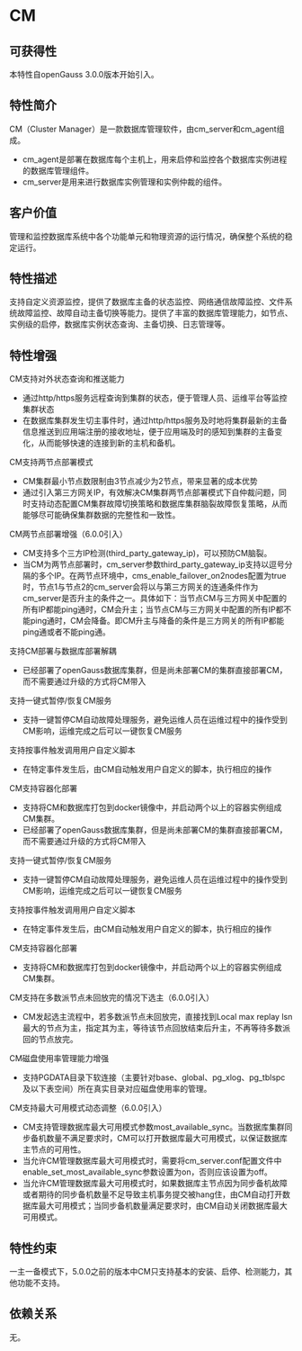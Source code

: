 # CM

## 可获得性<a name="section15406143204715"></a>

本特性自openGauss 3.0.0版本开始引入。

## 特性简介<a name="section740615433477"></a>

CM（Cluster Manager）是一款数据库管理软件，由cm\_server和cm\_agent组成。

-   cm\_agent是部署在数据库每个主机上，用来启停和监控各个数据库实例进程的数据库管理组件。
-   cm\_server是用来进行数据库实例管理和实例仲裁的组件。

## 客户价值<a name="section13406743164715"></a>

管理和监控数据库系统中各个功能单元和物理资源的运行情况，确保整个系统的稳定运行。

## 特性描述<a name="section16406154310471"></a>

支持自定义资源监控，提供了数据库主备的状态监控、网络通信故障监控、文件系统故障监控、故障自动主备切换等能力。提供了丰富的数据库管理能力，如节点、实例级的启停，数据库实例状态查询、主备切换、日志管理等。

## 特性增强<a name="section1340684315478"></a>

CM支持对外状态查询和推送能力
- 通过http/https服务远程查询到集群的状态，便于管理人员、运维平台等监控集群状态
- 在数据库集群发生切主事件时，通过http/https服务及时地将集群最新的主备信息推送到应用端注册的接收地址，便于应用端及时的感知到集群的主备变化，从而能够快速的连接到新的主机和备机。

CM支持两节点部署模式
- CM集群最小节点数限制由3节点减少为2节点，带来显著的成本优势
- 通过引入第三方网关IP，有效解决CM集群两节点部署模式下自仲裁问题，同时支持动态配置CM集群故障切换策略和数据库集群脑裂故障恢复策略，从而能够尽可能确保集群数据的完整性和一致性。

CM两节点部署增强（6.0.0引入）

- CM支持多个三方IP检测(third_party_gateway_ip)，可以预防CM脑裂。
- 当CM为两节点部署时，cm_server参数third_party_gateway_ip支持以逗号分隔的多个IP。在两节点环境中，cms_enable_failover_on2nodes配置为true时，节点1与节点2的cm_server会将以与第三方网关的连通条件作为cm_server是否升主的条件之一。具体如下：当节点CM与三方网关中配置的所有IP都能ping通时，CM会升主；当节点CM与三方网关中配置的所有IP都不能ping通时，CM会降备。即CM升主与降备的条件是三方网关的所有IP都能ping通或者不能ping通。

支持CM部署与数据库部署解耦

- 已经部署了openGauss数据库集群，但是尚未部署CM的集群直接部署CM，而不需要通过升级的方式将CM带入

支持一键式暂停/恢复CM服务  

- 支持一键暂停CM自动故障处理服务，避免运维人员在运维过程中的操作受到CM影响，运维完成之后可以一键恢复CM服务

支持按事件触发调用用户自定义脚本  

- 在特定事件发生后，由CM自动触发用户自定义的脚本，执行相应的操作

CM支持容器化部署  

- 支持将CM和数据库打包到docker镜像中，并启动两个以上的容器实例组成CM集群。
- 已经部署了openGauss数据库集群，但是尚未部署CM的集群直接部署CM，而不需要通过升级的方式将CM带入

支持一键式暂停/恢复CM服务  
- 支持一键暂停CM自动故障处理服务，避免运维人员在运维过程中的操作受到CM影响，运维完成之后可以一键恢复CM服务

支持按事件触发调用用户自定义脚本  
- 在特定事件发生后，由CM自动触发用户自定义的脚本，执行相应的操作


CM支持容器化部署
- 支持将CM和数据库打包到docker镜像中，并启动两个以上的容器实例组成CM集群。

CM支持在多数派节点未回放完的情况下选主（6.0.0引入）
- CM发起选主流程中，若多数派节点未回放完，直接找到Local max replay lsn最大的节点为主，指定其为主，等待该节点回放结束后升主，不再等待多数派回的节点放完。

CM磁盘使用率管理能力增强  

- 支持PGDATA目录下软连接（主要针对base、global、pg_xlog、pg_tblspc及以下表空间）所在真实目录对应磁盘使用率的管理。

CM支持最大可用模式动态调整（6.0.0引入）

- CM支持管理数据库最大可用模式参数most_available_sync。当数据库集群同步备机数量不满足要求时，CM可以打开数据库最大可用模式，以保证数据库主节点的可用性。
- 当允许CM管理数据库最大可用模式时，需要将cm_server.conf配置文件中enable_set_most_available_sync参数设置为on，否则应该设置为off。
- 当允许CM管理数据库最大可用模式时，如果数据库主节点因为同步备机故障或者期待的同步备机数量不足导致主机事务提交被hang住，由CM自动打开数据库最大可用模式；当同步备机数量满足要求时，由CM自动关闭数据库最大可用模式。

## 特性约束<a name="section06531946143616"></a>

一主一备模式下，5.0.0之前的版本中CM只支持基本的安装、启停、检测能力，其他功能不支持。

## 依赖关系<a name="section8406643144716"></a>

无。

